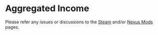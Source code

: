 # Aggregated Income
Please refer any issues or discussions to the [Steam](https://steamcommunity.com/sharedfiles/filedetails/?id=2875113446) and/or [Nexus Mods](https://www.nexusmods.com/mountandblade2bannerlord/mods/3304) pages.
